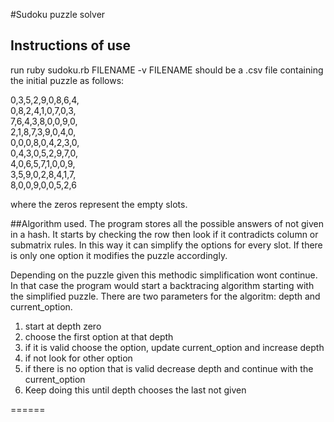 #Sudoku puzzle solver
## Instructions of use
run ruby sudoku.rb FILENAME -v
FILENAME should be a .csv file containing the initial puzzle as follows:

0,3,5,2,9,0,8,6,4,<br/>
0,8,2,4,1,0,7,0,3,<br/>
7,6,4,3,8,0,0,9,0,<br/>
2,1,8,7,3,9,0,4,0,<br/>
0,0,0,8,0,4,2,3,0,<br/>
0,4,3,0,5,2,9,7,0,<br/>
4,0,6,5,7,1,0,0,9,<br/>
3,5,9,0,2,8,4,1,7,<br/>
8,0,0,9,0,0,5,2,6<br/>

where the zeros represent the empty slots.

##Algorithm used.
The program stores all the possible answers of not given in a hash.
It starts by checking the row then look if it contradicts column or submatrix rules.
In this way it can simplify the options for every slot. If there is only one option it modifies the puzzle accordingly.

Depending on the puzzle given this methodic simplification wont continue. In that case the program would start 
a backtracing algorithm starting with the simplified puzzle.
There are two parameters for the algoritm: depth and current_option.
1. start at depth zero
2. choose the first option at that depth
3. if it is valid choose the option, update current_option and increase depth
4. if not look for other option
5. if there is no option that is valid decrease depth and continue with the current_option
6. Keep doing this until depth chooses the last not given








======
